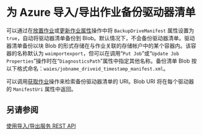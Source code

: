 <properties
    pageTitle="备份 Azure 导入/导出驱动器清单 | Azure"
    description="了解如何自动备份 Microsoft Azure 导入/导出服务的驱动器清单。"
    author="muralikk"
    manager="syadav"
    editor="tysonn"
    services="storage"
    documentationcenter="" />
<tags
    ms.assetid="594abd80-b834-4077-a474-d8a0f4b7928a"
    ms.service="storage"
    ms.workload="storage"
    ms.tgt_pltfrm="na"
    ms.devlang="na"
    ms.topic="article"
    ms.date="01/23/2017"
    wacn.date="03/20/2017"
    ms.author="muralikk" />  



# 为 Azure 导入/导出作业备份驱动器清单
可以通过在[放置作业](https://docs.microsoft.com/zh-cn/rest/api/storageimportexport/jobs#Jobs_CreateOrUpdate)或[更新作业属性](https://docs.microsoft.com/zh-cn/rest/api/storageimportexport/jobs#Jobs_Update)操作中将 `BackupDriveManifest` 属性设置为 `true`，自动将驱动器清单备份到 Blob。默认情况下，不会备份驱动器清单。驱动器清单备份以块 Blob 的形式存储在与作业关联的存储帐户中的某个容器内。该容器的名称默认为 `waimportexport`，但可以在调用“`Put Job`”或“`Update Job Properties`”操作时在“`DiagnosticsPath`”属性中指定其他名称。备份清单 Blob 按以下格式命名：`waies/jobname_driveid_timestamp_manifest.xml`。

 可以调用[获取作业](https://docs.microsoft.com/zh-cn/rest/api/storageimportexport/jobs#Jobs_Get)操作来检索备份驱动器清单的 URI。Blob URI 将在每个驱动器的 `ManifestUri` 属性中返回。

## 另请参阅
 [使用导入/导出服务 REST API](/documentation/articles/storage-import-export-using-the-rest-api/)

<!---HONumber=Mooncake_0313_2017-->
<!--Update_Description: update page title-->